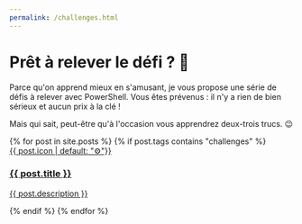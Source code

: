 ```yaml
---
permalink: /challenges.html
---
```


# Prêt à relever le défi ? 💪

Parce qu'on apprend mieux en s'amusant, je vous propose une série de défis à relever avec PowerShell.
Vous êtes prévenus : il n'y a rien de bien sérieux et aucun prix à la clé !

Mais qui sait, peut-être qu'à l'occasion vous apprendrez deux-trois trucs. 😉

<div class="posts">
    {% for post in site.posts %}
        {% if post.tags contains "challenges" %}
            <a href="{{ post.url }}">
                <div class="card">
                    <div class="thumbnailLimits">
                        <div class="thumbnail" style="background-color: {{ post.thumbnailColor | default: "#9ea7eb" }}">{{ post.icon | default: "⚙️"}}</div>
                    </div>
                    <div class="postInfo">
                        <h3>{{ post.title }}</h3>
                        <p>{{ post.description }}</p>
                    </div>
                </div>
            </a>
        {% endif %}
    {% endfor %}
</div>
